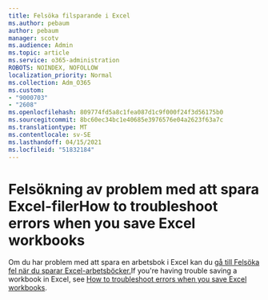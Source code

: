 ```yaml
---
title: Felsöka filsparande i Excel
ms.author: pebaum
author: pebaum
manager: scotv
ms.audience: Admin
ms.topic: article
ms.service: o365-administration
ROBOTS: NOINDEX, NOFOLLOW
localization_priority: Normal
ms.collection: Adm_O365
ms.custom:
- "9000703"
- "2608"
ms.openlocfilehash: 809774fd5a8c1fea087d1c9f000f24f3d56175b0
ms.sourcegitcommit: 8bc60ec34bc1e40685e3976576e04a2623f63a7c
ms.translationtype: MT
ms.contentlocale: sv-SE
ms.lasthandoff: 04/15/2021
ms.locfileid: "51832184"
---
```

# <a name="how-to-troubleshoot-errors-when-you-save-excel-workbooks"></a><span data-ttu-id="6aa63-102">Felsökning av problem med att spara Excel-filer</span><span class="sxs-lookup"><span data-stu-id="6aa63-102">How to troubleshoot errors when you save Excel workbooks</span></span>

<span data-ttu-id="6aa63-103">Om du har problem med att spara en arbetsbok i Excel kan du [gå till Felsöka fel när du sparar Excel-arbetsböcker.](https://docs.microsoft.com/office/troubleshoot/excel/issue-when-save-excel-workbooks)</span><span class="sxs-lookup"><span data-stu-id="6aa63-103">If you're having trouble saving a workbook in Excel, see [ How to troubleshoot errors when you save Excel workbooks](https://docs.microsoft.com/office/troubleshoot/excel/issue-when-save-excel-workbooks).</span></span>

